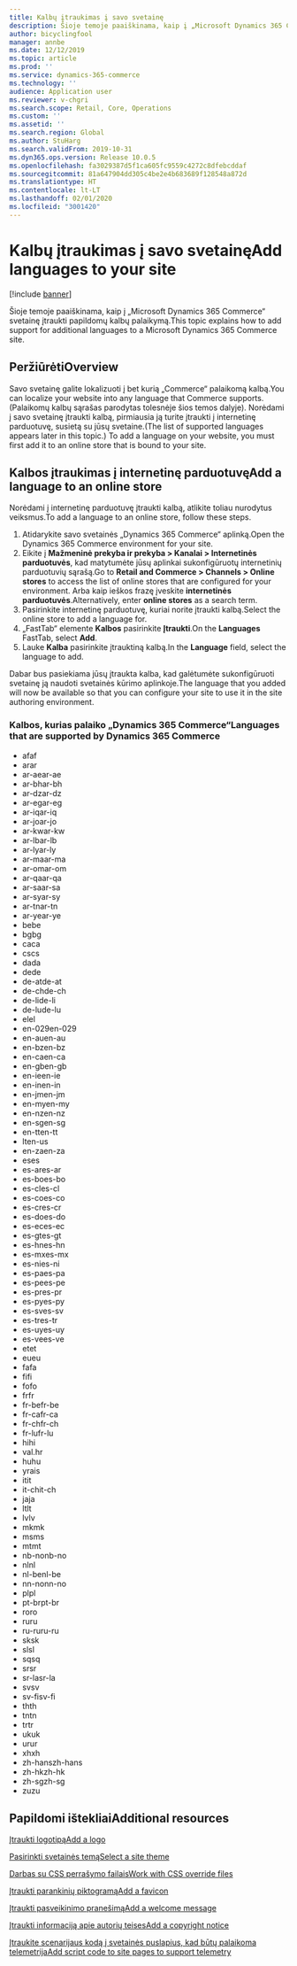 ```yaml
---
title: Kalbų įtraukimas į savo svetainę
description: Šioje temoje paaiškinama, kaip į „Microsoft Dynamics 365 Commerce“ svetainę įtraukti papildomų kalbų palaikymą.
author: bicyclingfool
manager: annbe
ms.date: 12/12/2019
ms.topic: article
ms.prod: ''
ms.service: dynamics-365-commerce
ms.technology: ''
audience: Application user
ms.reviewer: v-chgri
ms.search.scope: Retail, Core, Operations
ms.custom: ''
ms.assetid: ''
ms.search.region: Global
ms.author: StuHarg
ms.search.validFrom: 2019-10-31
ms.dyn365.ops.version: Release 10.0.5
ms.openlocfilehash: fa3029387d5f1ca605fc9559c4272c8dfebcddaf
ms.sourcegitcommit: 81a647904dd305c4be2e4b683689f128548a872d
ms.translationtype: HT
ms.contentlocale: lt-LT
ms.lasthandoff: 02/01/2020
ms.locfileid: "3001420"
---
```

# <a name="add-languages-to-your-site"></a><span data-ttu-id="b1249-103">Kalbų įtraukimas į savo svetainę</span><span class="sxs-lookup"><span data-stu-id="b1249-103">Add languages to your site</span></span>


[!include [banner](includes/banner.md)]

<span data-ttu-id="b1249-104">Šioje temoje paaiškinama, kaip į „Microsoft Dynamics 365 Commerce“ svetainę įtraukti papildomų kalbų palaikymą.</span><span class="sxs-lookup"><span data-stu-id="b1249-104">This topic explains how to add support for additional languages to a Microsoft Dynamics 365 Commerce site.</span></span>

## <a name="overview"></a><span data-ttu-id="b1249-105">Peržiūrėti</span><span class="sxs-lookup"><span data-stu-id="b1249-105">Overview</span></span>

<span data-ttu-id="b1249-106">Savo svetainę galite lokalizuoti į bet kurią „Commerce“ palaikomą kalbą.</span><span class="sxs-lookup"><span data-stu-id="b1249-106">You can localize your website into any language that Commerce supports.</span></span> <span data-ttu-id="b1249-107">(Palaikomų kalbų sąrašas parodytas tolesnėje šios temos dalyje). Norėdami į savo svetainę įtraukti kalbą, pirmiausia ją turite įtraukti į internetinę parduotuvę, susietą su jūsų svetaine.</span><span class="sxs-lookup"><span data-stu-id="b1249-107">(The list of supported languages appears later in this topic.) To add a language on your website, you must first add it to an online store that is bound to your site.</span></span>

## <a name="add-a-language-to-an-online-store"></a><span data-ttu-id="b1249-108">Kalbos įtraukimas į internetinę parduotuvę</span><span class="sxs-lookup"><span data-stu-id="b1249-108">Add a language to an online store</span></span>

<span data-ttu-id="b1249-109">Norėdami į internetinę parduotuvę įtraukti kalbą, atlikite toliau nurodytus veiksmus.</span><span class="sxs-lookup"><span data-stu-id="b1249-109">To add a language to an online store, follow these steps.</span></span>

1. <span data-ttu-id="b1249-110">Atidarykite savo svetainės „Dynamics 365 Commerce“ aplinką.</span><span class="sxs-lookup"><span data-stu-id="b1249-110">Open the Dynamics 365 Commerce environment for your site.</span></span>
1. <span data-ttu-id="b1249-111">Eikite į **Mažmeninė prekyba ir prekyba \> Kanalai \> Internetinės parduotuvės**, kad matytumėte jūsų aplinkai sukonfigūruotų internetinių parduotuvių sąrašą.</span><span class="sxs-lookup"><span data-stu-id="b1249-111">Go to **Retail and Commerce \> Channels \> Online stores** to access the list of online stores that are configured for your environment.</span></span> <span data-ttu-id="b1249-112">Arba kaip ieškos frazę įveskite **internetinės parduotuvės**.</span><span class="sxs-lookup"><span data-stu-id="b1249-112">Alternatively, enter **online stores** as a search term.</span></span>
1. <span data-ttu-id="b1249-113">Pasirinkite internetinę parduotuvę, kuriai norite įtraukti kalbą.</span><span class="sxs-lookup"><span data-stu-id="b1249-113">Select the online store to add a language for.</span></span>
1. <span data-ttu-id="b1249-114">„FastTab“ elemente **Kalbos** pasirinkite **Įtraukti**.</span><span class="sxs-lookup"><span data-stu-id="b1249-114">On the **Languages** FastTab, select **Add**.</span></span>
1. <span data-ttu-id="b1249-115">Lauke **Kalba** pasirinkite įtrauktiną kalbą.</span><span class="sxs-lookup"><span data-stu-id="b1249-115">In the **Language** field, select the language to add.</span></span>

<span data-ttu-id="b1249-116">Dabar bus pasiekiama jūsų įtraukta kalba, kad galėtumėte sukonfigūruoti svetainę ją naudoti svetainės kūrimo aplinkoje.</span><span class="sxs-lookup"><span data-stu-id="b1249-116">The language that you added will now be available so that you can configure your site to use it in the site authoring environment.</span></span>

### <a name="languages-that-are-supported-by-dynamics-365-commerce"></a><span data-ttu-id="b1249-117">Kalbos, kurias palaiko „Dynamics 365 Commerce“</span><span class="sxs-lookup"><span data-stu-id="b1249-117">Languages that are supported by Dynamics 365 Commerce</span></span>

- <span data-ttu-id="b1249-118">af</span><span class="sxs-lookup"><span data-stu-id="b1249-118">af</span></span>
- <span data-ttu-id="b1249-119">ar</span><span class="sxs-lookup"><span data-stu-id="b1249-119">ar</span></span>
- <span data-ttu-id="b1249-120">ar-ae</span><span class="sxs-lookup"><span data-stu-id="b1249-120">ar-ae</span></span>
- <span data-ttu-id="b1249-121">ar-bh</span><span class="sxs-lookup"><span data-stu-id="b1249-121">ar-bh</span></span>
- <span data-ttu-id="b1249-122">ar-dz</span><span class="sxs-lookup"><span data-stu-id="b1249-122">ar-dz</span></span>
- <span data-ttu-id="b1249-123">ar-eg</span><span class="sxs-lookup"><span data-stu-id="b1249-123">ar-eg</span></span>
- <span data-ttu-id="b1249-124">ar-iq</span><span class="sxs-lookup"><span data-stu-id="b1249-124">ar-iq</span></span>
- <span data-ttu-id="b1249-125">ar-jo</span><span class="sxs-lookup"><span data-stu-id="b1249-125">ar-jo</span></span>
- <span data-ttu-id="b1249-126">ar-kw</span><span class="sxs-lookup"><span data-stu-id="b1249-126">ar-kw</span></span>
- <span data-ttu-id="b1249-127">ar-lb</span><span class="sxs-lookup"><span data-stu-id="b1249-127">ar-lb</span></span>
- <span data-ttu-id="b1249-128">ar-ly</span><span class="sxs-lookup"><span data-stu-id="b1249-128">ar-ly</span></span>
- <span data-ttu-id="b1249-129">ar-ma</span><span class="sxs-lookup"><span data-stu-id="b1249-129">ar-ma</span></span>
- <span data-ttu-id="b1249-130">ar-om</span><span class="sxs-lookup"><span data-stu-id="b1249-130">ar-om</span></span>
- <span data-ttu-id="b1249-131">ar-qa</span><span class="sxs-lookup"><span data-stu-id="b1249-131">ar-qa</span></span>
- <span data-ttu-id="b1249-132">ar-sa</span><span class="sxs-lookup"><span data-stu-id="b1249-132">ar-sa</span></span>
- <span data-ttu-id="b1249-133">ar-sy</span><span class="sxs-lookup"><span data-stu-id="b1249-133">ar-sy</span></span>
- <span data-ttu-id="b1249-134">ar-tn</span><span class="sxs-lookup"><span data-stu-id="b1249-134">ar-tn</span></span>
- <span data-ttu-id="b1249-135">ar-ye</span><span class="sxs-lookup"><span data-stu-id="b1249-135">ar-ye</span></span>
- <span data-ttu-id="b1249-136">be</span><span class="sxs-lookup"><span data-stu-id="b1249-136">be</span></span>
- <span data-ttu-id="b1249-137">bg</span><span class="sxs-lookup"><span data-stu-id="b1249-137">bg</span></span>
- <span data-ttu-id="b1249-138">ca</span><span class="sxs-lookup"><span data-stu-id="b1249-138">ca</span></span>
- <span data-ttu-id="b1249-139">cs</span><span class="sxs-lookup"><span data-stu-id="b1249-139">cs</span></span>
- <span data-ttu-id="b1249-140">da</span><span class="sxs-lookup"><span data-stu-id="b1249-140">da</span></span>
- <span data-ttu-id="b1249-141">de</span><span class="sxs-lookup"><span data-stu-id="b1249-141">de</span></span>
- <span data-ttu-id="b1249-142">de-at</span><span class="sxs-lookup"><span data-stu-id="b1249-142">de-at</span></span>
- <span data-ttu-id="b1249-143">de-ch</span><span class="sxs-lookup"><span data-stu-id="b1249-143">de-ch</span></span>
- <span data-ttu-id="b1249-144">de-li</span><span class="sxs-lookup"><span data-stu-id="b1249-144">de-li</span></span>
- <span data-ttu-id="b1249-145">de-lu</span><span class="sxs-lookup"><span data-stu-id="b1249-145">de-lu</span></span>
- <span data-ttu-id="b1249-146">el</span><span class="sxs-lookup"><span data-stu-id="b1249-146">el</span></span>
- <span data-ttu-id="b1249-147">en-029</span><span class="sxs-lookup"><span data-stu-id="b1249-147">en-029</span></span>
- <span data-ttu-id="b1249-148">en-au</span><span class="sxs-lookup"><span data-stu-id="b1249-148">en-au</span></span>
- <span data-ttu-id="b1249-149">en-bz</span><span class="sxs-lookup"><span data-stu-id="b1249-149">en-bz</span></span>
- <span data-ttu-id="b1249-150">en-ca</span><span class="sxs-lookup"><span data-stu-id="b1249-150">en-ca</span></span>
- <span data-ttu-id="b1249-151">en-gb</span><span class="sxs-lookup"><span data-stu-id="b1249-151">en-gb</span></span>
- <span data-ttu-id="b1249-152">en-ie</span><span class="sxs-lookup"><span data-stu-id="b1249-152">en-ie</span></span>
- <span data-ttu-id="b1249-153">en-in</span><span class="sxs-lookup"><span data-stu-id="b1249-153">en-in</span></span>
- <span data-ttu-id="b1249-154">en-jm</span><span class="sxs-lookup"><span data-stu-id="b1249-154">en-jm</span></span>
- <span data-ttu-id="b1249-155">en-my</span><span class="sxs-lookup"><span data-stu-id="b1249-155">en-my</span></span>
- <span data-ttu-id="b1249-156">en-nz</span><span class="sxs-lookup"><span data-stu-id="b1249-156">en-nz</span></span>
- <span data-ttu-id="b1249-157">en-sg</span><span class="sxs-lookup"><span data-stu-id="b1249-157">en-sg</span></span>
- <span data-ttu-id="b1249-158">en-tt</span><span class="sxs-lookup"><span data-stu-id="b1249-158">en-tt</span></span>
- <span data-ttu-id="b1249-159">lt</span><span class="sxs-lookup"><span data-stu-id="b1249-159">en-us</span></span>
- <span data-ttu-id="b1249-160">en-za</span><span class="sxs-lookup"><span data-stu-id="b1249-160">en-za</span></span>
- <span data-ttu-id="b1249-161">es</span><span class="sxs-lookup"><span data-stu-id="b1249-161">es</span></span>
- <span data-ttu-id="b1249-162">es-ar</span><span class="sxs-lookup"><span data-stu-id="b1249-162">es-ar</span></span>
- <span data-ttu-id="b1249-163">es-bo</span><span class="sxs-lookup"><span data-stu-id="b1249-163">es-bo</span></span>
- <span data-ttu-id="b1249-164">es-cl</span><span class="sxs-lookup"><span data-stu-id="b1249-164">es-cl</span></span>
- <span data-ttu-id="b1249-165">es-co</span><span class="sxs-lookup"><span data-stu-id="b1249-165">es-co</span></span>
- <span data-ttu-id="b1249-166">es-cr</span><span class="sxs-lookup"><span data-stu-id="b1249-166">es-cr</span></span>
- <span data-ttu-id="b1249-167">es-do</span><span class="sxs-lookup"><span data-stu-id="b1249-167">es-do</span></span>
- <span data-ttu-id="b1249-168">es-ec</span><span class="sxs-lookup"><span data-stu-id="b1249-168">es-ec</span></span>
- <span data-ttu-id="b1249-169">es-gt</span><span class="sxs-lookup"><span data-stu-id="b1249-169">es-gt</span></span>
- <span data-ttu-id="b1249-170">es-hn</span><span class="sxs-lookup"><span data-stu-id="b1249-170">es-hn</span></span>
- <span data-ttu-id="b1249-171">es-mx</span><span class="sxs-lookup"><span data-stu-id="b1249-171">es-mx</span></span>
- <span data-ttu-id="b1249-172">es-ni</span><span class="sxs-lookup"><span data-stu-id="b1249-172">es-ni</span></span>
- <span data-ttu-id="b1249-173">es-pa</span><span class="sxs-lookup"><span data-stu-id="b1249-173">es-pa</span></span>
- <span data-ttu-id="b1249-174">es-pe</span><span class="sxs-lookup"><span data-stu-id="b1249-174">es-pe</span></span>
- <span data-ttu-id="b1249-175">es-pr</span><span class="sxs-lookup"><span data-stu-id="b1249-175">es-pr</span></span>
- <span data-ttu-id="b1249-176">es-py</span><span class="sxs-lookup"><span data-stu-id="b1249-176">es-py</span></span>
- <span data-ttu-id="b1249-177">es-sv</span><span class="sxs-lookup"><span data-stu-id="b1249-177">es-sv</span></span>
- <span data-ttu-id="b1249-178">es-tr</span><span class="sxs-lookup"><span data-stu-id="b1249-178">es-tr</span></span>
- <span data-ttu-id="b1249-179">es-uy</span><span class="sxs-lookup"><span data-stu-id="b1249-179">es-uy</span></span>
- <span data-ttu-id="b1249-180">es-ve</span><span class="sxs-lookup"><span data-stu-id="b1249-180">es-ve</span></span>
- <span data-ttu-id="b1249-181">et</span><span class="sxs-lookup"><span data-stu-id="b1249-181">et</span></span>
- <span data-ttu-id="b1249-182">eu</span><span class="sxs-lookup"><span data-stu-id="b1249-182">eu</span></span>
- <span data-ttu-id="b1249-183">fa</span><span class="sxs-lookup"><span data-stu-id="b1249-183">fa</span></span>
- <span data-ttu-id="b1249-184">fi</span><span class="sxs-lookup"><span data-stu-id="b1249-184">fi</span></span>
- <span data-ttu-id="b1249-185">fo</span><span class="sxs-lookup"><span data-stu-id="b1249-185">fo</span></span>
- <span data-ttu-id="b1249-186">fr</span><span class="sxs-lookup"><span data-stu-id="b1249-186">fr</span></span>
- <span data-ttu-id="b1249-187">fr-be</span><span class="sxs-lookup"><span data-stu-id="b1249-187">fr-be</span></span>
- <span data-ttu-id="b1249-188">fr-ca</span><span class="sxs-lookup"><span data-stu-id="b1249-188">fr-ca</span></span>
- <span data-ttu-id="b1249-189">fr-ch</span><span class="sxs-lookup"><span data-stu-id="b1249-189">fr-ch</span></span>
- <span data-ttu-id="b1249-190">fr-lu</span><span class="sxs-lookup"><span data-stu-id="b1249-190">fr-lu</span></span>
- <span data-ttu-id="b1249-191">hi</span><span class="sxs-lookup"><span data-stu-id="b1249-191">hi</span></span>
- <span data-ttu-id="b1249-192">val.</span><span class="sxs-lookup"><span data-stu-id="b1249-192">hr</span></span>
- <span data-ttu-id="b1249-193">hu</span><span class="sxs-lookup"><span data-stu-id="b1249-193">hu</span></span>
- <span data-ttu-id="b1249-194">yra</span><span class="sxs-lookup"><span data-stu-id="b1249-194">is</span></span>
- <span data-ttu-id="b1249-195">it</span><span class="sxs-lookup"><span data-stu-id="b1249-195">it</span></span>
- <span data-ttu-id="b1249-196">it-ch</span><span class="sxs-lookup"><span data-stu-id="b1249-196">it-ch</span></span>
- <span data-ttu-id="b1249-197">ja</span><span class="sxs-lookup"><span data-stu-id="b1249-197">ja</span></span>
- <span data-ttu-id="b1249-198">lt</span><span class="sxs-lookup"><span data-stu-id="b1249-198">lt</span></span>
- <span data-ttu-id="b1249-199">lv</span><span class="sxs-lookup"><span data-stu-id="b1249-199">lv</span></span>
- <span data-ttu-id="b1249-200">mk</span><span class="sxs-lookup"><span data-stu-id="b1249-200">mk</span></span>
- <span data-ttu-id="b1249-201">ms</span><span class="sxs-lookup"><span data-stu-id="b1249-201">ms</span></span>
- <span data-ttu-id="b1249-202">mt</span><span class="sxs-lookup"><span data-stu-id="b1249-202">mt</span></span>
- <span data-ttu-id="b1249-203">nb-no</span><span class="sxs-lookup"><span data-stu-id="b1249-203">nb-no</span></span>
- <span data-ttu-id="b1249-204">nl</span><span class="sxs-lookup"><span data-stu-id="b1249-204">nl</span></span>
- <span data-ttu-id="b1249-205">nl-be</span><span class="sxs-lookup"><span data-stu-id="b1249-205">nl-be</span></span>
- <span data-ttu-id="b1249-206">nn-no</span><span class="sxs-lookup"><span data-stu-id="b1249-206">nn-no</span></span>
- <span data-ttu-id="b1249-207">pl</span><span class="sxs-lookup"><span data-stu-id="b1249-207">pl</span></span>
- <span data-ttu-id="b1249-208">pt-br</span><span class="sxs-lookup"><span data-stu-id="b1249-208">pt-br</span></span>
- <span data-ttu-id="b1249-209">ro</span><span class="sxs-lookup"><span data-stu-id="b1249-209">ro</span></span>
- <span data-ttu-id="b1249-210">ru</span><span class="sxs-lookup"><span data-stu-id="b1249-210">ru</span></span>
- <span data-ttu-id="b1249-211">ru-ru</span><span class="sxs-lookup"><span data-stu-id="b1249-211">ru-ru</span></span>
- <span data-ttu-id="b1249-212">sk</span><span class="sxs-lookup"><span data-stu-id="b1249-212">sk</span></span>
- <span data-ttu-id="b1249-213">sl</span><span class="sxs-lookup"><span data-stu-id="b1249-213">sl</span></span>
- <span data-ttu-id="b1249-214">sq</span><span class="sxs-lookup"><span data-stu-id="b1249-214">sq</span></span>
- <span data-ttu-id="b1249-215">sr</span><span class="sxs-lookup"><span data-stu-id="b1249-215">sr</span></span>
- <span data-ttu-id="b1249-216">sr-la</span><span class="sxs-lookup"><span data-stu-id="b1249-216">sr-la</span></span>
- <span data-ttu-id="b1249-217">sv</span><span class="sxs-lookup"><span data-stu-id="b1249-217">sv</span></span>
- <span data-ttu-id="b1249-218">sv-fi</span><span class="sxs-lookup"><span data-stu-id="b1249-218">sv-fi</span></span>
- <span data-ttu-id="b1249-219">th</span><span class="sxs-lookup"><span data-stu-id="b1249-219">th</span></span>
- <span data-ttu-id="b1249-220">tn</span><span class="sxs-lookup"><span data-stu-id="b1249-220">tn</span></span>
- <span data-ttu-id="b1249-221">tr</span><span class="sxs-lookup"><span data-stu-id="b1249-221">tr</span></span>
- <span data-ttu-id="b1249-222">uk</span><span class="sxs-lookup"><span data-stu-id="b1249-222">uk</span></span>
- <span data-ttu-id="b1249-223">ur</span><span class="sxs-lookup"><span data-stu-id="b1249-223">ur</span></span>
- <span data-ttu-id="b1249-224">xh</span><span class="sxs-lookup"><span data-stu-id="b1249-224">xh</span></span>
- <span data-ttu-id="b1249-225">zh-hans</span><span class="sxs-lookup"><span data-stu-id="b1249-225">zh-hans</span></span>
- <span data-ttu-id="b1249-226">zh-hk</span><span class="sxs-lookup"><span data-stu-id="b1249-226">zh-hk</span></span>
- <span data-ttu-id="b1249-227">zh-sg</span><span class="sxs-lookup"><span data-stu-id="b1249-227">zh-sg</span></span>
- <span data-ttu-id="b1249-228">zu</span><span class="sxs-lookup"><span data-stu-id="b1249-228">zu</span></span>

## <a name="additional-resources"></a><span data-ttu-id="b1249-229">Papildomi ištekliai</span><span class="sxs-lookup"><span data-stu-id="b1249-229">Additional resources</span></span>

[<span data-ttu-id="b1249-230">Įtraukti logotipą</span><span class="sxs-lookup"><span data-stu-id="b1249-230">Add a logo</span></span>](add-logo.md)

[<span data-ttu-id="b1249-231">Pasirinkti svetainės temą</span><span class="sxs-lookup"><span data-stu-id="b1249-231">Select a site theme</span></span>](select-site-theme.md)

[<span data-ttu-id="b1249-232">Darbas su CSS perrašymo failais</span><span class="sxs-lookup"><span data-stu-id="b1249-232">Work with CSS override files</span></span>](css-override-files.md)

[<span data-ttu-id="b1249-233">Įtraukti parankinių piktogramą</span><span class="sxs-lookup"><span data-stu-id="b1249-233">Add a favicon</span></span>](add-favicon.md)

[<span data-ttu-id="b1249-234">Įtraukti pasveikinimo pranešimą</span><span class="sxs-lookup"><span data-stu-id="b1249-234">Add a welcome message</span></span>](add-welcome-message.md)

[<span data-ttu-id="b1249-235">Įtraukti informaciją apie autorių teises</span><span class="sxs-lookup"><span data-stu-id="b1249-235">Add a copyright notice</span></span>](add-copyright-notice.md)

[<span data-ttu-id="b1249-236">Įtraukite scenarijaus kodą į svetainės puslapius, kad būtų palaikoma telemetrija</span><span class="sxs-lookup"><span data-stu-id="b1249-236">Add script code to site pages to support telemetry</span></span>](add-telemetry.md)
